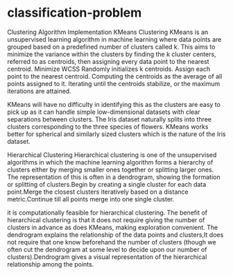 # classification-problem
Clustering Algorithm Implementation
KMeans Clustering
KMeans is an unsupervised learning algorithm in machine learning where data points are grouped based on a predefined number of clusters called k. This aims to minimize the variance within the clusters by finding the k cluster centers, referred to as centroids, then assigning every data point to the nearest centroid. Minimize WCSS Randomly initializes k centroids. Assign each point to the nearest centroid. Computing the centroids as the average of all points assigned to it. Iterating until the centroids stabilize, or the maximum iterations are attained.

KMeans will have no difficulty in identifying this as the clusters are easy to pick up as it can handle simple low-dimensional datasets with clear separations between clusters. The Iris dataset naturally splits into three clusters corresponding to the three species of flowers. KMeans works better for spherical and similarly sized clusters which is the nature of the Iris dataset.

Hierarchical Clustering
Hierarchical clustering is one of the unsupervised algorithms in which the machine learning algorithm forms a hierarchy of clusters either by merging smaller ones together or splitting larger ones. The representation of this is often in a dendrogram, showing the formation or splitting of clusters.Begin by creating a single cluster for each data point.Merge the closest clusters iteratively based on a distance metric.Continue till all points merge into one single cluster.

it is computationally feasible for hierarchical clustering. The benefit of hierarchical clustering is that it does not require giving the number of clusters in advance as does KMeans, making exploration convenient. The dendrogram explains the relationship of the data points and clusters,It does not require that one know beforehand the number of clusters (though we often cut the dendrogram at some level to decide upon our number of clusters).Dendrogram gives a visual representation of the hierarchical relationship among the points.

